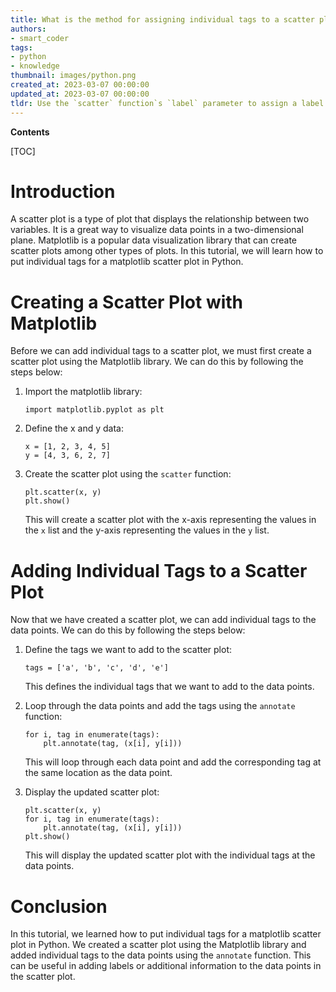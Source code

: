 ```yaml
---
title: What is the method for assigning individual tags to a scatter plot in matplotlib?
authors:
- smart_coder
tags:
- python
- knowledge
thumbnail: images/python.png
created_at: 2023-03-07 00:00:00
updated_at: 2023-03-07 00:00:00
tldr: Use the `scatter` function`s `label` parameter to assign a label to each point, and then call `legend` function to create individual tags for the scatter plot.
---
```


**Contents**

[TOC]

# Introduction

A scatter plot is a type of plot that displays the relationship between two variables. It is a great way to visualize data points in a two-dimensional plane. Matplotlib is a popular data visualization library that can create scatter plots among other types of plots. In this tutorial, we will learn how to put individual tags for a matplotlib scatter plot in Python. 

# Creating a Scatter Plot with Matplotlib

Before we can add individual tags to a scatter plot, we must first create a scatter plot using the Matplotlib library. We can do this by following the steps below:

1. Import the matplotlib library:

   ```
   import matplotlib.pyplot as plt
   ```

2. Define the x and y data:

   ```
   x = [1, 2, 3, 4, 5]
   y = [4, 3, 6, 2, 7]
   ```

3. Create the scatter plot using the `scatter` function:

   ```
   plt.scatter(x, y)
   plt.show()
   ```

   This will create a scatter plot with the x-axis representing the values in the `x` list and the y-axis representing the values in the `y` list.

# Adding Individual Tags to a Scatter Plot

Now that we have created a scatter plot, we can add individual tags to the data points. We can do this by following the steps below:

1. Define the tags we want to add to the scatter plot:

   ```
   tags = ['a', 'b', 'c', 'd', 'e']
   ```

   This defines the individual tags that we want to add to the data points.

2. Loop through the data points and add the tags using the `annotate` function:

   ```
   for i, tag in enumerate(tags):
       plt.annotate(tag, (x[i], y[i]))
   ```

   This will loop through each data point and add the corresponding tag at the same location as the data point.

3. Display the updated scatter plot:

   ```
   plt.scatter(x, y)
   for i, tag in enumerate(tags):
       plt.annotate(tag, (x[i], y[i]))
   plt.show()
   ```

   This will display the updated scatter plot with the individual tags at the data points.

# Conclusion

In this tutorial, we learned how to put individual tags for a matplotlib scatter plot in Python. We created a scatter plot using the Matplotlib library and added individual tags to the data points using the `annotate` function. This can be useful in adding labels or additional information to the data points in the scatter plot.

